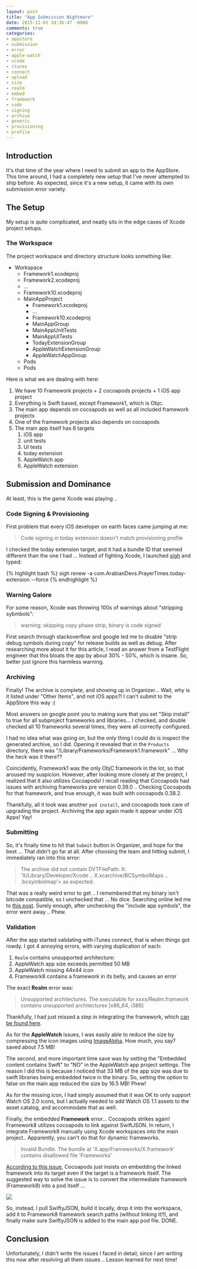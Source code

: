 ```yaml
---
layout: post
title: "App Submission Nightmare"
date: 2015-11-01 10:36:47 -0800
comments: true
categories: 
- appstore
- submission
- error
- apple-watch
- xcode
- itunes
- connect
- upload
- size
- realm
- embed
- framework
- code
- signing
- archive
- generic
- provisioning
- profile
---
```


## Introduction

It's that time of the year where I need to submit an app to the AppStore. This time around, I had a completely new setup that I've never attempted to ship before. As expected, since it's a new setup, it came with its own submission error variety.

## The Setup

My setup is quite complicated, and neatly sits in the edge cases of Xcode project setups.

### The Workspace

The project workspace and directory structure looks something like:

+ Workspace
    * Framework1.xcodeproj
    * Framework2.xcodeproj
    * ...
    * Framework10.xcodeproj
    * MainAppProject
        - Framework1.xcodeproj
        - ...
        - Framework10.xcodeproj
        - MainAppGroup
        - MainAppUnitTests
        - MainAppUITests
        - TodayExtensionGroup
        - AppleWatchExtensionGroup
        - AppleWatchAppGroup
    * Pods
    * Pods

Here is what we are dealing with here:

1. We have 10 Framework projects + 2 cocoapods projects + 1 iOS app project
2. Everything is Swift based, except Framework1, which is Objc.
3. The main app depends on cocoapods as well as all included framework projects
4. One of the framework projects also depends on cocoapods
5. The main app itself has 6 targets
    1. iOS app
    2. unit tests
    3. UI tests
    4. today extension
    5. AppleWatch app
    6. AppleWatch extension

## Submission and Dominance

At least, this is the game Xcode was playing .. 

### Code Signing & Provisioning

First problem that every iOS developer on earth faces came jumping at me:

> Code signing in today extension doesn't match provisioning profile

I checked the today extension target, and it had a bundle ID that seemed different than the one I had ... Instead of fighting Xcode, I launched [sigh](http://github.com/fastlane/sigh) and typed:

{% highlight bash %}
sigh renew -a com.ArabianDevs.PrayerTimes.today-extension --force
{% endhighlight %}

### Warning Galore

For some reason, Xcode was throwing 100s of warnings about "stripping sybmbols":

> warning: skipping copy phase strip, binary is code signed

First search through stackoverflow and google led me to disable "strip debug symbols during copy" for release builds as well as debug. After researching more about it for this article, I read an answer from a TestFlight engineer that this bloats the app by about 30% - 50%, which is insane. So, better just ignore this harmless warning.

### Archiving

Finally! The archive is complete, and showing up in Organizer... Wait, why is it listed under "Other Items", and not iOS apps?! I can't submit to the AppStore this way :(

Most answers on google point you to making sure that you set "Skip install" to true for all subproject frameworks and libraries... I checked, and double checked all 10 frameworks several times, they were all correctly configured.

I had no idea what was going on, but the only thing I could do is inspect the generated archive, so I did. Opening it revealed that in the `Products` directory, there was "/Library/Frameworks/Framework1.framework" ... Why the heck was it there??

Coincidently, Framework1 was the only ObjC framework in the lot, so that aroused my suspicion. However, after looking more closely at the project, I realized that it also utilizes Cocoapods! I recall reading that Cocoapods had issues with archiving frameworks pre version 0.39.0 .. Checking Cocoapods for that framework, and true enough, it was built with cocoapods 0.38.2.

Thankfully, all it took was another `pod install`, and cocoapods took care of upgrading the project. Archiving the app again made it appear under iOS Apps! Yay!

### Submitting

So, it's finally time to hit that `Submit` button in Organizer, and hope for the best ... That didn't go far at all. After choosing the team and hitting submit, I immediately ran into this error:

> The archive did not contain DVTFilePath: X: 'X/Library/Developer/Xcode .. X.xcarchive/BCSymbolMaps .. .bcsymbolmap'> as expected.

That was a really weird error to get .. I remembered that my binary isn't bitcode compatible, so I unchecked that ... No dice. Searching online led me to [this post](https://forums.developer.apple.com/thread/14729). Surely enough, after unchecking the "include app symbols", the error went away .. Phew.

### Validation

After the app started validating with iTunes connect, that is when things got rowdy. I got 4 annoying errors, with varying duplication of each:

1. `Realm` contains unsupported architecture:<br />
2. AppleWatch app size exceeds permitted 50 MB
3. AppleWatch missing 44x44 icon
4. Framework8 contains a framework in its belly, and causes an error

The exact __Realm__ error was:

> Unsupported architectures.  The executable for xxxx/Realm.framwork contains unsupported architectures [x86_64, i386]

Thankfully, I had just missed a step in integrating the framework, which [can be found here](https://github.com/realm/realm-cocoa/issues/2352).

As for the __AppleWatch__ issues, I was easily able to reduce the size by compressing the icon images using [ImageAlpha](http://pngmini.com/). How much, you say? saved about 7.5 MB!

The second, and more important time save was by setting the "Embedded content contains Swift" to "NO" in the AppleWatch app project settings. The reason I did this is because I noticed that 33 MB of the app size was due to swift libraries being embedded twice in the binary. So, setting the option to false on the main app reduced the size by 16.5 MB! Phew!

As for the missing icon, I had simply assumed that it was OK to only support Watch OS 2.0 icons, but I actually needed to add Watch OS 1.1 assets to the asset catalog, and accommodate that as well.

Finally, the embedded __Framework__ error... Cocoapods strikes again! Framework8 utilizes cocoapods to link against SwiftJSON. In return, I integrate Framework8 manually using Xcode workspaces into the main project.. Apparently, you can't do that for dynamic frameworks.

> Invalid Bundle. The bundle at 'X.app/Frameworks/X.framework' contains disallowed file 'Frameworks'

[According to this issue](https://github.com/CocoaPods/CocoaPods/issues/3440), Cocoapods just insists on embedding the linked framework into its target even if the target is a framework itself. The suggested way to solve the issue is to convert the intermediate framework (Framework8) into a pod itself ...

![](http://mazyod.com/images/jaa7pj5.jpg)

So, instead, I pull SwiftyJSON, build it locally, drop it into the workspace, add it to Framework8 framework search paths (without linking it!!), and finally make sure SwiftyJSON is added to the main app pod file. DONE.

## Conclusion

Unfortunately, I didn't write the issues I faced in detail, since I am writing this now after resolving all them issues .. Lesson learned for next time!
